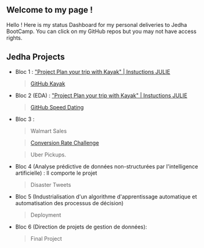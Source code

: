 ## Welcome to my page !

Hello ! Here is my status Dashboard for my personal deliveries to Jedha BootCamp.
You can click on my GitHub repos but you may not have access rights.

## Jedha Projects 

- Bloc 1 : ["Project Plan your trip with Kayak" | Instuctions JULIE](https://app.jedha.co/course/project-plan-your-trip-with-kayak-ft/plan-your-trip-with-kayak-ft)
    > [GitHub Kayak](https://github.com/s4mc4d/plan_your_trip_with_kayak)

- Bloc 2 (EDA) : ["Project Plan your trip with Kayak" | Instuctions JULIE]()
    > [GitHub Speed Dating](https://github.com/s4mc4d/speed_dating.git)

- Bloc 3 : 
    > Walmart Sales
    
    > [Conversion Rate Challenge](https://github.com/s4mc4d/conversion_rate)
    
    > Uber Pickups.

- Bloc 4 (Analyse prédictive de données non-structurées par l'intelligence artificielle) :  Il comporte le projet 
    > Disaster Tweets

- Bloc 5 (Industrialisation d'un algorithme d'apprentissage automatique et automatisation des processus de décision) 
    > Deployment

- Bloc 6 (Direction de projets de gestion de données):
    > Final Project
